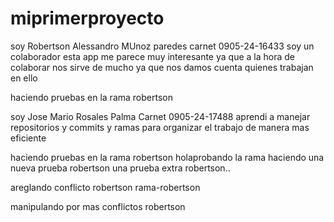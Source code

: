 # miprimerproyecto
soy Robertson Alessandro MUnoz paredes 
carnet 0905-24-16433
soy un colaborador esta app me parece muy interesante ya que a la hora de colaborar nos sirve de mucho ya que nos damos cuenta quienes trabajan en ello




haciendo pruebas en la rama robertson

soy Jose Mario Rosales Palma
Carnet 0905-24-17488
aprendi a manejar repositorios y commits y ramas para organizar el trabajo de manera mas eficiente


haciendo pruebas en la rama robertson
holaprobando la rama
haciendo una nueva prueba robertson
una prueba extra robertson..




areglando conflicto robertson
rama-robertson

manipulando por mas conflictos robertson
